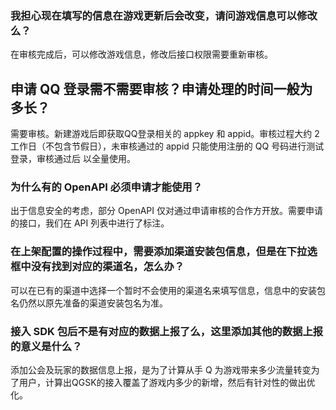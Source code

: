 ### 我担心现在填写的信息在游戏更新后会改变，请问游戏信息可以修改么？
在审核完成后，可以修改游戏信息，修改后接口权限需要重新审核。

## 申请 QQ 登录需不需要审核？申请处理的时间一般为多长？
需要审核。新建游戏后即获取QQ登录相关的 appkey 和 appid。审核过程大约 2 工作日（不包含节假日），未审核通过的 appid 只能使用注册的 QQ 号码进行测试登录，审核通过后 以全量使用。

### 为什么有的 OpenAPI 必须申请才能使用？
出于信息安全的考虑，部分 OpenAPI 仅对通过申请审核的合作方开放。需要申请的接口，我们在 API 列表中进行了标注。

### 在上架配置的操作过程中，需要添加渠道安装包信息，但是在下拉选框中没有找到对应的渠道名，怎么办？
可以在已有的渠道中选择一个暂时不会使用的渠道名来填写信息，信息中的安装包名仍然以原先准备的渠道安装包名为准。

### 接入 SDK 包后不是有对应的数据上报了么，这里添加其他的数据上报的意义是什么？
添加公会及玩家的数据信息上报，是为了计算从手 Q 为游戏带来多少流量转变为了用户，计算出QGSK的接入覆盖了游戏内多少的新增，然后有针对性的做出优化。